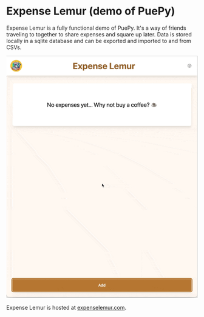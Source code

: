 # Expense Lemur (demo of PuePy)

Expense Lemur is a fully functional demo of PuePy. It's a way of friends traveling to together to share expenses and
square up later. Data is stored locally in a sqlite database and can be exported and imported to and from CSVs.

![Screencapture of Expense Lemur](https://raw.githubusercontent.com/kkinder/expenselemur/main/screencapture.gif)

Expense Lemur is hosted at [expenselemur.com](https://expenselemur.com/).

